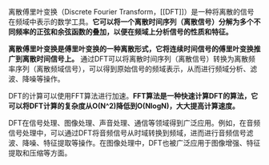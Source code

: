 离散傅里叶变换（Discrete Fourier Transform，[[DFT]]）是一种将离散的信号在频域中表示的数学工具。**它可以将一个离散时间序列（离散信号）分解为多个不同频率的正弦和余弦函数的叠加，以便在频域上分析信号的性质和特征。**

**离散傅里叶变换是傅里叶变换的一种离散形式，它将连续时间信号的傅里叶变换推广到离散时间信号上。**
通过DFT可以将离散时间序列（离散信号）转换为离散频率序列（离散频域信号），可以得到原始信号的频域表示，从而进行频域分析、滤波、降噪等操作。

DFT的计算可以使用FFT算法进行加速。**FFT算法是一种快速计算DFT的算法，它可以将DFT计算的复杂度从O(N^2)降低到O(NlogN)，大大提高计算速度。**

DFT在信号处理、图像处理、声音处理、通信等领域得到广泛应用。例如，在音频信号处理中，可以通过DFT将音频信号从时域转换到频域，进而进行音频信号滤波、降噪、特征提取等操作。在图像处理中，DFT也被广泛应用于图像增强、特征提取和压缩等方面。